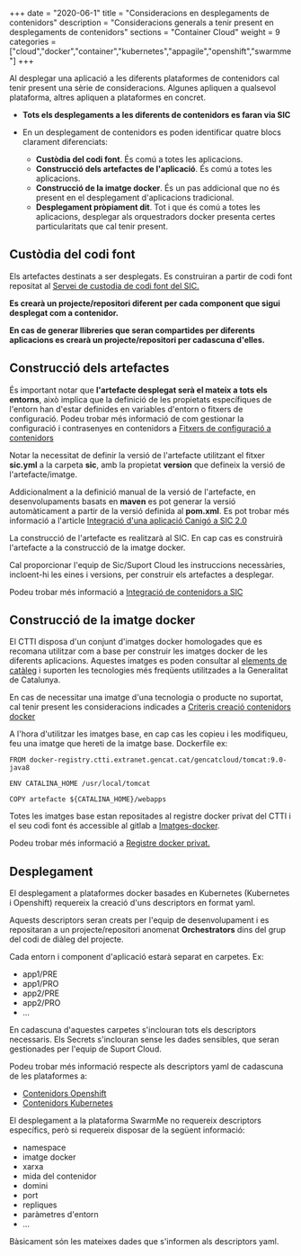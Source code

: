 +++
date        = "2020-06-1"
title       = "Consideracions en desplegaments de contenidors"
description = "Consideracions generals a tenir present en desplegaments de contenidors"
sections    = "Container Cloud"
weight      = 9
categories  = ["cloud","docker","container","kubernetes","appagile","openshift","swarmme"]
+++

Al desplegar una aplicació a les diferents plataformes de contenidors cal tenir present una sèrie de consideracions.
Algunes apliquen a qualsevol plataforma, altres apliquen a plataformes en concret.

- **Tots els desplegaments a les diferents de contenidors es faran via SIC**
- En un desplegament de contenidors es poden identificar quatre blocs clarament diferenciats:

  - **Custòdia del codi font**. És comú a totes les aplicacions.
  - **Construcció dels artefactes de l'aplicació**. És comú a totes les aplicacions.
  - **Construcció de la imatge docker**. És un pas addicional que no és present en el desplegament d'aplicacions tradicional.
  - **Desplegament pròpiament dit**. Tot i que és comú a totes les aplicacions, desplegar als orquestradors docker presenta certes particularitats que cal tenir present.

## Custòdia del codi font

Els artefactes destinats a ser desplegats. Es construiran a partir de codi font repositat al [Servei de custodia de codi font del SIC.](https://canigo.ctti.gencat.cat/sic-serveis/scm/)

**Es crearà un projecte/repositori diferent per cada component que sigui desplegat com a contenidor.**

**En cas de generar llibreries que seran compartides per diferents aplicacions es crearà un projecte/repositori per cadascuna d'elles.**

## Construcció dels artefactes

És important notar que **l'artefacte desplegat serà el mateix a tots els entorns**, això implica que la definició de les propietats específiques de l'entorn han d'estar definides en variables d'entorn o fitxers de configuració.
Podeu trobar més informació de com gestionar la configuració i contrasenyes en contenidors a  [Fitxers de configuració a contenidors](https://canigo.ctti.gencat.cat/cloud-caas/configuracio-contenidors/)

Notar la necessitat de definir la versió de l'artefacte utilitzant el fitxer **sic.yml** a la carpeta **sic**, amb la propietat **version** que defineix la versió de l'artefacte/imatge.

Addicionalment a la definició manual de la versió de l'artefacte, en desenvolupaments basats en **maven** es pot generar la versió automàticament a partir de la versió definida al **pom.xml**. Es pot trobar més informació a l'article [Integració d'una aplicació Canigó a SIC 2.0](https://canigo.ctti.gencat.cat/howtos/2017-12-howto-integracio_canigo_sic/)

La construcció de l'artefacte es realitzarà al SIC. En cap cas es construirà l'artefacte a la construcció de la imatge docker.

Cal proporcionar l'equip de Sic/Suport Cloud les instruccions necessàries, incloent-hi les eines i versions, per construir els artefactes a desplegar.

Podeu trobar més informació a [Integració de contenidors a SIC](https://canigo.ctti.gencat.cat/cloud-caas/integracio-contenidors-sic/)

## Construcció de la imatge docker

El CTTI disposa d'un conjunt d'imatges docker homologades que es recomana utilitzar com a base per construir les imatges docker de les diferents aplicacions.
Aquestes imatges es poden consultar al [elements de catàleg](https://canigo.ctti.gencat.cat/cloud-caas/cataleg-contenidors/) i suporten les tecnologies més freqüents utilitzades a la Generalitat de Catalunya.

En cas de necessitar una imatge d'una tecnologia o producte no suportat, cal tenir present les consideracions indicades a [Criteris creació contenidors docker](https://canigo.ctti.gencat.cat/cloud-caas/dockerImages/)

A l'hora d'utilitzar les imatges base, en cap cas les copieu i les modifiqueu, feu una imatge que hereti de la imatge base. Dockerfile ex:

```
FROM docker-registry.ctti.extranet.gencat.cat/gencatcloud/tomcat:9.0-java8

ENV CATALINA_HOME /usr/local/tomcat

COPY artefacte ${CATALINA_HOME}/webapps
```

Totes les imatges base estan repositades al registre docker privat del CTTI i el seu codi font és accessible al gitlab a [Imatges-docker](https://git.intranet.gencat.cat/3048-intern/imatges-docker).

Podeu trobar més informació a [Registre docker privat.](https://canigo.ctti.gencat.cat/cloud-caas/dockerRegistry/)

## Desplegament

El desplegament a plataformes docker basades en Kubernetes (Kubernetes i Openshift) requereix la creació d'uns descriptors en format yaml.

Aquests descriptors seran creats per l'equip de desenvolupament i es repositaran a un projecte/repositori anomenat **Orchestrators** dins del grup del codi de diàleg del projecte.

Cada entorn i component d'aplicació estarà separat en carpetes. Ex:

- app1/PRE
- app1/PRO
- app2/PRE
- app2/PRO
- ...

En cadascuna d'aquestes carpetes s'inclouran tots els descriptors necessaris.
Els Secrets s'inclouran sense les dades sensibles, que seran gestionades per l'equip de Suport Cloud.

Podeu trobar més informació respecte als descriptors yaml de cadascuna de les plataformes a:

- [Contenidors Openshift](https://canigo.ctti.gencat.cat/cloud-caas/contenidors_openshift/)
- [Contenidors Kubernetes](https://canigo.ctti.gencat.cat/cloud-caas/contenidors_kubernetes/)

El desplegament a la plataforma SwarmMe no requereix descriptors específics, però si requereix disposar de la següent informació:

- namespace
- imatge docker
- xarxa
- mida del contenidor
- domini
- port
- repliques
- paràmetres d'entorn
- ...

Bàsicament són les mateixes dades que s'informen als descriptors yaml.

